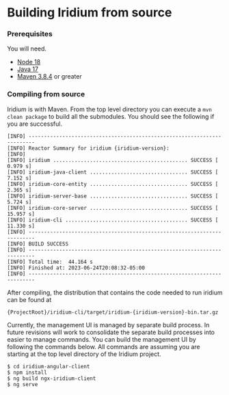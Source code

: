 # Building Iridium from source

### Prerequisites

You will need.  
 -  [Node 18](https://nodejs.org/en)
 -  [Java 17](https://adoptium.net/)  
 -  [Maven 3.8.4](https://maven.apache.org/) or greater  
 
### Compiling from source

Iridium is with Maven.  From the top level directory you can execute a `mvn clean package` to build all the submodules.
You should see the following if you are successful.
```
[INFO] ------------------------------------------------------------------------
[INFO] Reactor Summary for iridium {iridium-version}:
[INFO] 
[INFO] iridium ............................................ SUCCESS [  0.979 s]
[INFO] iridium-java-client ................................ SUCCESS [  7.152 s]
[INFO] iridium-core-entity ................................ SUCCESS [  2.365 s]
[INFO] iridium-server-base ................................ SUCCESS [  5.724 s]
[INFO] iridium-core-server ................................ SUCCESS [ 15.957 s]
[INFO] iridium-cli ........................................ SUCCESS [ 11.330 s]
[INFO] ------------------------------------------------------------------------
[INFO] BUILD SUCCESS
[INFO] ------------------------------------------------------------------------
[INFO] Total time:  44.164 s
[INFO] Finished at: 2023-06-24T20:08:32-05:00
[INFO] ------------------------------------------------------------------------
```

After compiling, the distribution that contains the code needed to run iridium can be found at
```
{ProjectRoot}/iridium-cli/target/iridium-{iridium-version}-bin.tar.gz
```

Currently, the management UI is managed by separate build process.  In future revisions will work to consolidate the 
separate build processes into easier to manage commands.  You can build the management UI by following the commands below.
All commands are assuming you are starting at the top level directory of the Iridium project.

```shell
$ cd iridium-angular-client
$ npm install
$ ng build ngx-iridium-client
$ ng serve
```



